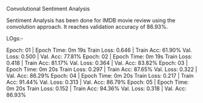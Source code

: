 Convolutional Sentiment Analysis


Sentiment Analysis has been done for IMDB movie review using the convolution approach.
It reaches validation accuracy of 86.93%.


LOgs:-

Epoch: 01 | Epoch Time: 0m 19s
	Train Loss: 0.646 | Train Acc: 61.90%
	 Val. Loss: 0.500 |  Val. Acc: 77.81%
Epoch: 02 | Epoch Time: 0m 19s
	Train Loss: 0.418 | Train Acc: 81.17%
	 Val. Loss: 0.364 |  Val. Acc: 83.82%
Epoch: 03 | Epoch Time: 0m 20s
	Train Loss: 0.297 | Train Acc: 87.65%
	 Val. Loss: 0.322 |  Val. Acc: 86.29%
Epoch: 04 | Epoch Time: 0m 20s
	Train Loss: 0.217 | Train Acc: 91.44%
	 Val. Loss: 0.313 |  Val. Acc: 86.79%
Epoch: 05 | Epoch Time: 0m 20s
	Train Loss: 0.152 | Train Acc: 94.36%
	 Val. Loss: 0.318 |  Val. Acc: 86.93%
